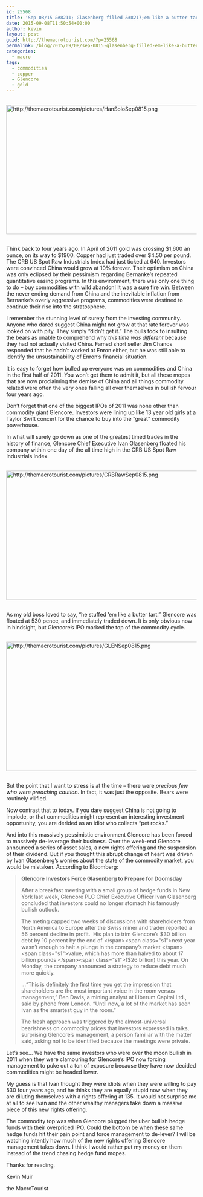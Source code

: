 ```yaml
---
id: 25568
title: 'Sep 08/15 &#8211; Glasenberg filled &#8217;em like a butter tart!'
date: 2015-09-08T11:50:54+00:00
author: kevin
layout: post
guid: http://themacrotourist.com/?p=25568
permalink: /blog/2015/09/08/sep-0815-glasenberg-filled-em-like-a-butter-tart/
categories:
  - macro
tags:
  - commodities
  - copper
  - Glencore
  - gold
---
```


  <img src="http://themacrotourist.com/pictures/HanSoloSep0815.png" alt="http://themacrotourist.com/pictures/HanSoloSep0815.png" style="margin:30px auto;display:block;" width="600" height="342">

Think back to four years ago. In April of 2011 gold was crossing $1,600 an ounce, on its way to $1900. Copper had just traded over $4.50 per pound. The CRB US Spot Raw Industrials Index had just ticked at 640. Investors were convinced China would grow at 10% forever. Their optimism on China was only eclipsed by their pessimism regarding Bernanke’s repeated quantitative easing programs. In this environment, there was only one thing to do &#8211; buy commodities with wild abandon! It was a sure fire win. Between the never ending demand from China and the inevitable inflation from Bernanke’s overly aggressive programs, commodities were destined to continue their rise into the stratosphere.

I remember the stunning level of surety from the investing community. Anyone who dared suggest China might not grow at that rate forever was looked on with pity. They simply “didn’t get it.” The bulls took to insulting the bears as unable to comprehend why _this time was different_ because they had not actually visited China. Famed short seller Jim Chanos responded that he hadn’t worked at Enron either, but he was still able to identify the unsustainability of Enron’s financial situation.

It is easy to forget how bulled up everyone was on commodities and China in the first half of 2011. You won’t get them to admit it, but all these mopes that are now proclaiming the demise of China and all things commodity related were often the very ones falling all over themselves in bullish fervour four years ago.

Don’t forget that one of the biggest IPOs of 2011 was none other than commodity giant Glencore. Investors were lining up like 13 year old girls at a Taylor Swift concert for the chance to buy into the “great” commodity powerhouse.

In what will surely go down as one of the greatest timed trades in the history of finance, Glencore Chief Executive Ivan Glasenberg floated his company within one day of the all time high in the CRB US Spot Raw Industrials Index.


  <img src="http://themacrotourist.com/pictures/CRBRawSep0815.png" alt="http://themacrotourist.com/pictures/CRBRawSep0815.png" style="margin:30px auto;display:block;" width="600" height="342">

As my old boss loved to say, “he stuffed ’em like a butter tart.” Glencore was floated at 530 pence, and immediately traded down. It is only obvious now in hindsight, but Glencore’s IPO marked the top of the commodity cycle.


  <img src="http://themacrotourist.com/pictures/GLENSep0815.png" alt="http://themacrotourist.com/pictures/GLENSep0815.png" style="margin:30px auto;display:block;" width="600" height="342">

But the point that I want to stress is at the time &#8211; there were _precious few who were preaching caution._ In fact, it was just the opposite. Bears were routinely vilified.

Now contrast that to today. If you dare suggest China is not going to implode, or that commodities might represent an interesting investment opportunity, you are derided as an idiot who collects “pet rocks.”

And into this massively pessimistic environment Glencore has been forced to massively de-leverage their business. Over the week-end Glencore announced a series of asset sales, a new rights offering and the suspension of their dividend. But if you thought this abrupt change of heart was driven by Ivan Glasenberg’s worries about the state of the commodity market, you would be mistaken. According to Bloomberg:

> **Glencore Investors Force Glasenberg to Prepare for Doomsday**
> 
> After a breakfast meeting with a small group of hedge funds in New York last week, Glencore PLC Chief Executive Officer Ivan Glasenberg concluded that investors could no longer stomach his famously bullish outlook.
> 
> The meting capped two weeks of discussions with shareholders from North America to Europe after the Swiss miner and trader reported a 56 percent decline in profit.  <span class="s1">His plan to </span><span class="s1">trim Glencore’s $30 billion debt by 10 percent by the end of </span><span class="s1">next year wasn’t enough to halt a plunge in the company’s market </span><span class="s1">value, which has more than halved to about 17 billion pounds </span><span class="s1">($26 billion) this year. On Monday, the company announced a </span><span class="s1">strategy to reduce debt much more quickly.</span>
> 
> …“This is definitely the first time you get the impression that shareholders are the most important voice in the room versus management,” Ben Davis, a mining analyst at Liberum Capital Ltd., said by phone from London. “Until now, a lot of the market has seen Ivan as the smartest guy in the room.”
> 
> The fresh approach was triggered by the almost-universal bearishness on commodity prices that investors expressed in talks, surprising Glencore’s management, a person familiar with the matter said, asking not to be identified because the meetings were private.

Let’s see… We have the same investors who were over the moon bullish in 2011 when they were clamouring for Glencore’s IPO now forcing management to puke out a ton of exposure because they have now decided commodities might be headed lower.

My guess is that Ivan thought they were idiots when they were willing to pay 530 four years ago, and he thinks they are equally stupid now when they are diluting themselves with a rights offering at 135. It would not surprise me at all to see Ivan and the other wealthy managers take down a massive piece of this new rights offering.

The commodity top was when Glencore plugged the uber bullish hedge funds with their overpriced IPO. Could the bottom be when these same hedge funds hit their pain point and force management to de-lever? I will be watching intently how much of the new rights offering Glencore management takes down. I think I would rather put my money on them instead of the trend chasing hedge fund mopes.

Thanks for reading,
  
Kevin Muir
  
the MacroTourist
